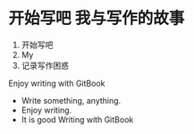 # 开始写吧 我与写作的故事

1. 开始写吧 
2. My 
3. 记录写作困惑

Enjoy writing with GitBook

- Write something, anything.
- Enjoy writing.
- It is good Writing with GitBook